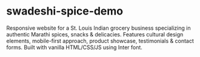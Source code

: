 # swadeshi-spice-demo
Responsive website for a St. Louis Indian grocery business specializing in authentic Marathi spices, snacks &amp; delicacies. Features cultural design elements, mobile-first approach, product showcase, testimonials &amp; contact forms. Built with vanilla HTML/CSS/JS using Inter font.
